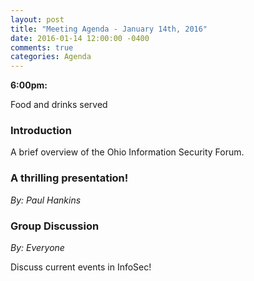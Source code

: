 ```yaml
---
layout: post
title: "Meeting Agenda - January 14th, 2016"
date: 2016-01-14 12:00:00 -0400
comments: true
categories: Agenda
---
```


**6:00pm:**

Food and drinks served

### Introduction

A brief overview of the Ohio Information Security Forum.

### **A thrilling presentation!**
_By: Paul Hankins_

### **Group Discussion**
_By: Everyone_

Discuss current events in InfoSec!
